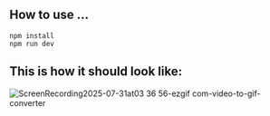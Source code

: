 ## How to use ...

```
npm install
npm run dev
```

## This is how it should look like:

![ScreenRecording2025-07-31at03 36 56-ezgif com-video-to-gif-converter](https://github.com/user-attachments/assets/6c1ba1e2-8302-4372-863b-f48b0e57ba0a)
